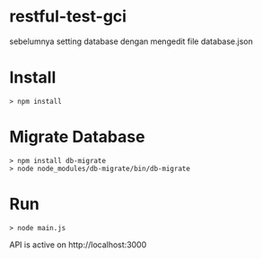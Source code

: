 # restful-test-gci

sebelumnya setting database dengan mengedit file database.json
# Install
    > npm install
# Migrate Database
    > npm install db-migrate
    > node node_modules/db-migrate/bin/db-migrate
# Run
    > node main.js

API is active on http://localhost:3000
   

